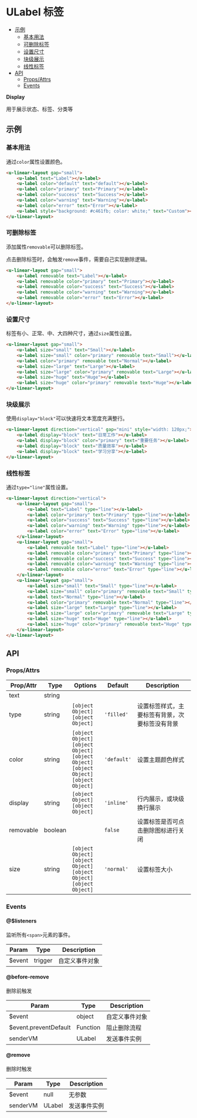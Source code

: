 <!-- 该 README.md 根据 api.yaml 和 docs/*.md 自动生成，为了方便在 GitHub 和 NPM 上查阅。如需修改，请查看源文件 -->

# ULabel 标签

- [示例](#示例)
    - [基本用法](#基本用法)
    - [可删除标签](#可删除标签)
    - [设置尺寸](#设置尺寸)
    - [块级展示](#块级展示)
    - [线性标签](#线性标签)
- [API]()
    - [Props/Attrs](#propsattrs)
    - [Events](#events)

**Display**

用于展示状态、标签、分类等

## 示例
### 基本用法

通过`color`属性设置颜色。

``` html
<u-linear-layout gap="small">
    <u-label text="Label"></u-label>
    <u-label color="default" text="default"></u-label>    
    <u-label color="primary" text="Primary"></u-label>
    <u-label color="success" text="Success"></u-label>
    <u-label color="warning" text="Warning"></u-label>
    <u-label color="error" text="Error"></u-label>
    <u-label style="background: #c461fb; color: white;" text="Custom"></u-label>
</u-linear-layout>
```

### 可删除标签

添加属性`removable`可以删除标签。

点击删除标签时，会触发`remove`事件，需要自己实现删除逻辑。

``` html
<u-linear-layout gap="small">
    <u-label removable text="Label"></u-label>
    <u-label removable color="primary" text="Primary"></u-label>
    <u-label removable color="success" text="Success"></u-label>
    <u-label removable color="warning" text="Warning"></u-label>
    <u-label removable color="error" text="Error"></u-label>
</u-linear-layout>
```

### 设置尺寸

标签有小、正常、中、大四种尺寸，通过`size`属性设置。

``` html
<u-linear-layout gap="small">
    <u-label size="small" text="Small"></u-label>
    <u-label size="small" color="primary" removable text="Small"></u-label>
    <u-label color="primary" removable text="Normal"></u-label>
    <u-label size="large" text="Large"></u-label>
    <u-label size="large" color="primary" removable text="Large"></u-label>
    <u-label size="huge" text="Huge"></u-label>
    <u-label size="huge" color="primary" removable text="Huge"></u-label>
</u-linear-layout>
```

### 块级展示

使用`display="block"`可以快速将文本宽度充满整行。

``` html
<u-linear-layout direction="vertical" gap="mini" style="width: 120px;">
    <u-label display="block" text="日常工作"></u-label>
    <u-label display="block" color="primary" text="重要任务"></u-label>
    <u-label display="block" text="质量效率"></u-label>
    <u-label display="block" text="学习分享"></u-label>
</u-linear-layout>
```

### 线性标签

通过`type="line"`属性设置。

``` html
<u-linear-layout direction="vertical">
    <u-linear-layout gap="small">
        <u-label text="Label" type="line"></u-label>
        <u-label color="primary" text="Primary" type="line"></u-label>
        <u-label color="success" text="Success" type="line"></u-label>
        <u-label color="warning" text="Warning" type="line"></u-label>
        <u-label color="error" text="Error" type="line"></u-label>
    </u-linear-layout>
    <u-linear-layout gap="small">
        <u-label removable text="Label" type="line"></u-label>
        <u-label removable color="primary" text="Primary" type="line"></u-label>
        <u-label removable color="success" text="Success" type="line"></u-label>
        <u-label removable color="warning" text="Warning" type="line"></u-label>
        <u-label removable color="error" text="Error" type="line"></u-label>
    </u-linear-layout>
    <u-linear-layout gap="small">
        <u-label size="small" text="Small" type="line"></u-label>
        <u-label size="small" color="primary" removable text="Small" type="line"></u-label>
        <u-label text="Normal" type="line"></u-label>
        <u-label color="primary" removable text="Normal" type="line"></u-label>
        <u-label size="large" text="Large" type="line"></u-label>
        <u-label size="large" color="primary" removable text="Large" type="line"></u-label>
        <u-label size="huge" text="Huge" type="line"></u-label>
        <u-label size="huge" color="primary" removable text="Huge" type="line"></u-label>
    </u-linear-layout>
</u-linear-layout>
```

## API
### Props/Attrs

| Prop/Attr | Type | Options | Default | Description |
| --------- | ---- | ------- | ------- | ----------- |
| text | string |  |  |  |
| type | string | `[object Object]`<br/>`[object Object]` | `'filled'` | 设置标签样式，主要标签有背景，次要标签没有背景 |
| color | string | `[object Object]`<br/>`[object Object]`<br/>`[object Object]`<br/>`[object Object]`<br/>`[object Object]` | `'default'` | 设置主题颜色样式 |
| display | string | `[object Object]`<br/>`[object Object]` | `'inline'` | 行内展示，或块级换行展示 |
| removable | boolean |  | `false` | 设置标签是否可点击删除图标进行关闭 |
| size | string | `[object Object]`<br/>`[object Object]`<br/>`[object Object]`<br/>`[object Object]` | `'normal'` | 设置标签大小 |

### Events

#### @$listeners

监听所有`<span>`元素的事件。

| Param | Type | Description |
| ----- | ---- | ----------- |
| $event | trigger | 自定义事件对象 |

#### @before-remove

删除前触发

| Param | Type | Description |
| ----- | ---- | ----------- |
| $event | object | 自定义事件对象 |
| $event.preventDefault | Function | 阻止删除流程 |
| senderVM | ULabel | 发送事件实例 |

#### @remove

删除时触发

| Param | Type | Description |
| ----- | ---- | ----------- |
| $event | null | 无参数 |
| senderVM | ULabel | 发送事件实例 |

